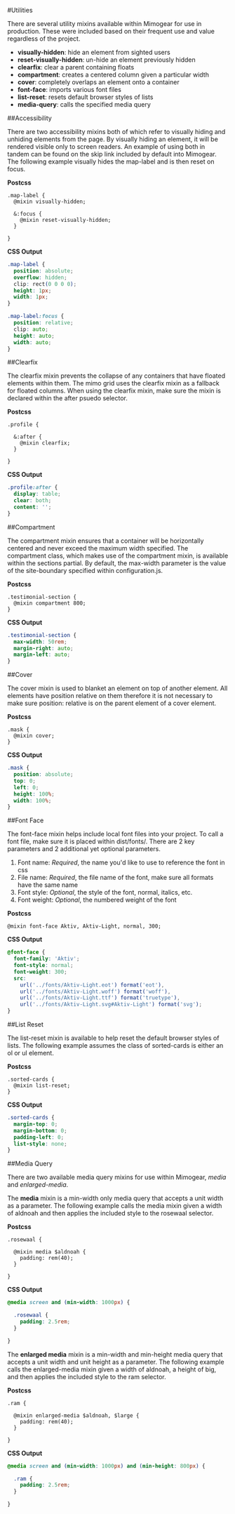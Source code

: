 #Utilities

There are several utility mixins available within Mimogear for use in production. These were included based on their frequent use and value regardless of the project.

* **visually-hidden**: hide an element from sighted users
* **reset-visually-hidden**: un-hide an element previously hidden
* **clearfix**: clear a parent containing floats
* **compartment**: creates a centered column given a particular width
* **cover**: completely overlaps an element onto a container
* **font-face**: imports various font files
* **list-reset**: resets default browser styles of lists
* **media-query**: calls the specified media query

##Accessibility

There are two accessibility mixins both of which refer to visually hiding and unhiding elements from the page. By visually hiding an element, it will be rendered visible only to screen readers. An example of using both in tandem can be found on the skip link included by default into Mimogear. The following example visually hides the map-label and is then reset on focus.

**Postcss**

```postcss
.map-label {
  @mixin visually-hidden;

  &:focus {
    @mixin reset-visually-hidden;
  }

}
```

**CSS Output**

```css
.map-label {
  position: absolute;
  overflow: hidden;
  clip: rect(0 0 0 0);
  height: 1px;
  width: 1px;
}

.map-label:focus {
  position: relative;
  clip: auto;
  height: auto;
  width: auto;
}
```

##Clearfix

The clearfix mixin prevents the collapse of any containers that have floated elements within them. The mimo grid uses the clearfix mixin as a fallback for floated columns. When using the clearfix mixin, make sure the mixin is declared within the after psuedo selector.

**Postcss**

```postcss
.profile {

  &:after {
    @mixin clearfix;
  }

}
```

**CSS Output**

```css
.profile:after {
  display: table;
  clear: both;
  content: '';
}
```

##Compartment

The compartment mixin ensures that a container will be horizontally centered and never exceed the maximum width specified. The compartment class, which makes use of the compartment mixin, is available within the sections partial. By default, the max-width parameter is the value of the site-boundary specified within configuration.js.

**Postcss**

```postcss
.testimonial-section {
  @mixin compartment 800;
}
```

**CSS Output**

```css
.testimonial-section {
  max-width: 50rem;
  margin-right: auto;
  margin-left: auto;
}
```

##Cover

The cover mixin is used to blanket an element on top of another element. All elements have position relative on them therefore it is not necessary to make sure position: relative is on the parent element of a cover element.

**Postcss**

```postcss
.mask {
  @mixin cover;
}
```

**CSS Output**

```css
.mask {
  position: absolute;
  top: 0;
  left: 0;
  height: 100%;
  width: 100%;
}
```

##Font Face

The font-face mixin helps include local font files into your project. To call a font file, make sure it is placed within dist/fonts/. There are 2 key parameters and 2 additional yet optional parameters.

1. Font name: _Required_, the name you'd like to use to reference the font in css
2. File name: _Required_, the file name of the font, make sure all formats have the same name
3. Font style: _Optional_, the style of the font, normal, italics, etc.
4. Font weight: _Optional_, the numbered weight of the font

**Postcss**

```postcss
@mixin font-face Aktiv, Aktiv-Light, normal, 300;
```

**CSS Output**

```css
@font-face {
  font-family: 'Aktiv';
  font-style: normal;
  font-weight: 300;
  src:
    url('../fonts/Aktiv-Light.eot') format('eot'),
    url('../fonts/Aktiv-Light.woff') format('woff'),
    url('../fonts/Aktiv-Light.ttf') format('truetype'),
    url('../fonts/Aktiv-Light.svg#Aktiv-Light') format('svg');
}
```

##List Reset

The list-reset mixin is available to help reset the default browser styles of lists. The following example assumes the class of sorted-cards is either an ol or ul element.

**Postcss**

```postcss
.sorted-cards {
  @mixin list-reset;
}
```

**CSS Output**

```CSS
.sorted-cards {
  margin-top: 0;
  margin-bottom: 0;
  padding-left: 0;
  list-style: none;
}
```

##Media Query

There are two available media query mixins for use within Mimogear, _media_ and _enlarged-media_.

The **media** mixin is a min-width only media query that accepts a unit width as a parameter. The following example calls the media mixin given a width of aldnoah and then applies the included style to the rosewaal selector.

**Postcss**

```postcss
.rosewaal {

  @mixin media $aldnoah {
    padding: rem(40);
  }

}
```

**CSS Output**

```css
@media screen and (min-width: 1000px) {

  .rosewaal {
    padding: 2.5rem;
  }

}
```

The **enlarged media** mixin is a min-width and min-height media query that accepts a unit width and unit height as a parameter. The following example calls the enlarged-media mixin given a width of aldnoah, a height of big, and then applies the included style to the ram selector.

**Postcss**

```postcss
.ram {

  @mixin enlarged-media $aldnoah, $large {
    padding: rem(40);
  }

}
```

**CSS Output**

```CSS
@media screen and (min-width: 1000px) and (min-height: 800px) {

  .ram {
    padding: 2.5rem;
  }

}
```
